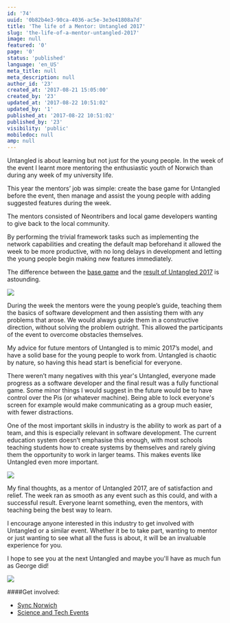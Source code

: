 ```yaml
---
id: '74'
uuid: '0b82b4e3-90ca-4036-ac5e-3e3e41808a7d'
title: 'The life of a Mentor: Untangled 2017'
slug: 'the-life-of-a-mentor-untangled-2017'
image: null
featured: '0'
page: '0'
status: 'published'
language: 'en_US'
meta_title: null
meta_description: null
author_id: '23'
created_at: '2017-08-21 15:05:00'
created_by: '23'
updated_at: '2017-08-22 10:51:02'
updated_by: '1'
published_at: '2017-08-22 10:51:02'
published_by: '23'
visibility: 'public'
mobiledoc: null
amp: null
---
```


Untangled is about learning but not just for the young people. In the week of the event I learnt more mentoring the enthusiastic youth of Norwich than during any week of my university life.

This year the mentors’ job was simple: create the base game for Untangled before the event, then manage and assist the young people with adding suggested features during the week.

The mentors consisted of Neontribers and local game developers wanting to give back to the local community.

By performing the trivial framework tasks such as implementing the network capabilities and creating the default map beforehand it allowed the week to be more productive, with no long delays in development and letting the young people begin making new features immediately.

The difference between the [base game](https://github.com/Stansbridge/untangled-2017) and the [result of Untangled 2017](https://github.com/neontribe/untangled-2017) is astounding.

![](/content/images/2017/08/contributions.png)

During the week the mentors were the young people’s guide, teaching them the basics of software development and then assisting them with any problems that arose. We would always guide them in a constructive direction, without solving the problem outright. This allowed the participants of the event to overcome obstacles themselves.

My advice for future mentors of Untangled is to mimic 2017’s model, and have a solid base for the young people to work from. Untangled is chaotic by nature, so having this head start is beneficial for everyone.

There weren’t many negatives with this year's Untangled, everyone made progress as a software developer and the final result was a fully functional game. Some minor things I would suggest in the future would be to have control over the Pis (or whatever machine). Being able to lock everyone's screen for example would make communicating as a group much easier, with fewer distractions.

One of the most important skills in industry is the ability to work as part of a team, and this is especially relevant in software development. The current education system doesn’t emphasise this enough, with most schools teaching students how to create systems by themselves and rarely giving them the opportunity to work in larger teams. This makes events like Untangled even more important.

![](/content/images/2017/08/oli.jpg)

My final thoughts, as a mentor of Untangled 2017, are of satisfaction and relief. The week ran as smooth as any event such as this could, and with a successful result. Everyone learnt something, even the mentors, with teaching being the best way to learn.

I encourage anyone interested in this industry to get involved with Untangled or a similar event. Whether it be to take part, wanting to mentor or just wanting to see what all the fuss is about, it will be an invaluable experience for you.

I hope to see you at the next Untangled and maybe you'll have as much fun as George did!

![](/content/images/2017/08/GeorgeCard.png)

####Get involved:

- [Sync Norwich](https://www.meetup.com/syncnorwich/)
- [Science and Tech Events](https://www.eventbrite.co.uk/d/england--norwich/science-and-tech--events/)
